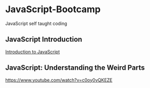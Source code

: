 # JavaScript-Bootcamp
JavaScript self taught coding

## JavaScript Introduction
[Introduction to JavaScript](https://github.com/benjavicha1/JavaScript-Bootcamp/Intro-to-JavaScript/)


## JavaScript: Understanding the Weird Parts
https://www.youtube.com/watch?v=c0oy0vQKEZE
